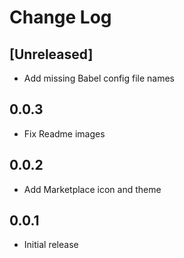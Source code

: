 # Change Log

## [Unreleased]

- Add missing Babel config file names

## 0.0.3

- Fix Readme images

## 0.0.2

- Add Marketplace icon and theme

## 0.0.1

- Initial release
